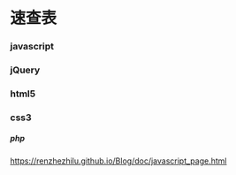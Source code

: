 # 速查表
### javascript
### jQuery
### html5
### css3
##### php

  https://renzhezhilu.github.io/Blog/doc/javascript_page.html
